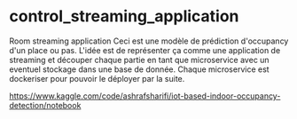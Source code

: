 # control_streaming_application
Room streaming application
Ceci est une modèle de prédiction d'occupancy d'un place ou pas. 
L'idée est de représenter ça comme une application de streaming et découper chaque partie en tant que microservice avec un eventuel stockage dans une base de donnée. 
Chaque microservice est dockeriser pour pouvoir le déployer par la suite.

https://www.kaggle.com/code/ashrafsharifi/iot-based-indoor-occupancy-detection/notebook
